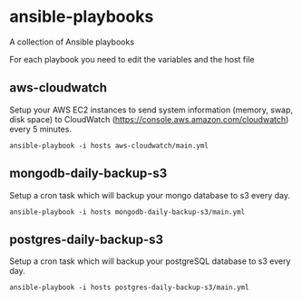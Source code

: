 # ansible-playbooks
A collection of Ansible playbooks

For each playbook you need to edit the variables and the host file

aws-cloudwatch
-------
Setup your AWS EC2 instances to send system information (memory, swap, disk space) to CloudWatch (https://console.aws.amazon.com/cloudwatch) every 5 minutes.
```
ansible-playbook -i hosts aws-cloudwatch/main.yml
```

mongodb-daily-backup-s3
-------
Setup a cron task which will backup your mongo database to s3 every day.
```
ansible-playbook -i hosts mongodb-daily-backup-s3/main.yml
```

postgres-daily-backup-s3
-------
Setup a cron task which will backup your postgreSQL database to s3 every day.
```
ansible-playbook -i hosts postgres-daily-backup-s3/main.yml
```



